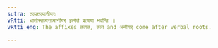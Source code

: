```yaml
---
sutra: तव्यत्तव्यानीयरः
vRtti: धातोस्तव्यत्तव्यानीयर् इत्येते प्रत्यया भवन्ति ॥
vRtti_eng: The affixes तव्यत्, तव्य and अनीयर् come after verbal roots.

---
```

